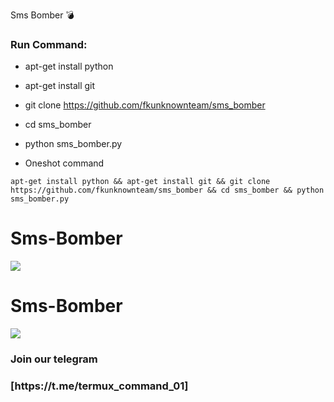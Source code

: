Sms Bomber 💣

<h3> Run Command: </h3>

* apt-get install python

* apt-get install git

* git clone https://github.com/fkunknownteam/sms_bomber

* cd sms_bomber

* python sms_bomber.py

* Oneshot command
```
apt-get install python && apt-get install git && git clone https://github.com/fkunknownteam/sms_bomber && cd sms_bomber && python sms_bomber.py 
```
# Sms-Bomber

<img src="https://github.com/fkunknownteam/sms_bomber/blob/main/IMG_20231015_225013.jpg">

# Sms-Bomber

<img src="https://github.com/fkunknownteam/sms_bomber/blob/main/IMG_20231015_225040.jpg">

<h3> Join our telegram <h3> 
[https://t.me/termux_command_01]
